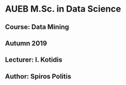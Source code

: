 # AUEB M.Sc. in Data Science
## Course: Data Mining
## Autumn 2019
## Lecturer: I. Kotidis
## Author: Spiros Politis
